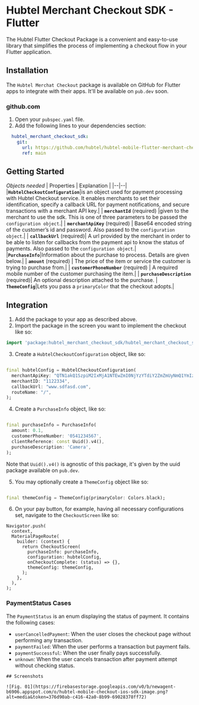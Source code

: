 # Hubtel Merchant Checkout SDK - Flutter

The Hubtel Flutter Checkout Package is a convenient and easy-to-use library that simplifies the process of implementing
a checkout flow in your Flutter application.

## Installation

The `Hubtel Merchat Checkout` package is available on GitHub for Flutter apps to integrate with their apps. It'll be available
on `pub.dev` soon.

### github.com

1. Open your `pubspec.yaml` file.
2. Add the following lines to your dependencies section:

```yaml
  hubtel_merchant_checkout_sdk:
    git:
      url: https://github.com/hubtel/hubtel-mobile-flutter-merchant-checkout-sdk.git
      ref: main
```

## Getting Started

_Objects needed_
| Properties | Explanation |
|--|--|
|**`HubtelCheckoutConfiguration`**|is an object used for payment processing with Hubtel Checkout service. It enables
merchants to set their identification, specify a callback URL for payment notifications, and secure transactions with a
merchant API key.|
| **`merchantId`** (required) |given to the merchant to use the sdk. This is one of three parameters to be passed
the `configuration object`.|
| **`merchantApiKey`** (required) | Base64 encoded string of the customer’s id and password. Also passed to
the `configuration object`.|
| **`callbackUrl`** (required)| A url provided by the merchant in order to be able to listen for callbacks from the
payment api to know the status of payments. Also passed to the `configuration object`.|
|**`PurchaseInfo`**|Information about the purchase to process. Details are given below.|
| **`amount`** (required) | The price of the item or service the customer is trying to purchase from.|
| **`customerPhoneNumber`** (required) | A required mobile number of the customer purchasing the item.|
| **`purchaseDescription`** (required)| An optional description attached to the purchase.
| **`ThemeConfig`**|Lets you pass a `primaryColor` that the checkout adopts.|

## Integration

1. Add the package to your app as described above.
2. Import the package in the screen you want to implement the checkout like so:
```dart
import 'package:hubtel_merchant_checkout_sdk/hubtel_merchant_checkout_sdk.dart';
```
3. Create a `HubtelCheckoutConfiguration` object, like so:

```dart

final hubtelConfig = HubtelCheckoutConfiguration(
  merchantApiKey: "QTN1akQ1SzpiM2IxMjA1NTEwZmI0NjYzYTdiY2ZmZmUyNmQ1YmIzZA==",
  merchantID: "1122334",
  callbackUrl: "www.sdfasd.com",
  routeName: "/",
);
```

4. Create a `PurchaseInfo` object, like so:

```dart

final purchaseInfo = PurchaseInfo(
  amount: 0.1,
  customerPhoneNumber: '0541234567',
  clientReference: const Uuid().v4(),
  purchaseDescription: 'Camera',
);
```

Note that `Uuid().v4()` is agnostic of this package, it's given by the uuid package available on `pub.dev`.

5. You may optionally create a `ThemeConfig` object like so:

```dart

final themeConfig = ThemeConfig(primaryColor: Colors.black);
```

6. On your pay button, for example, having all necessary configurations set, navigate to the `CheckoutScreen` like so:

```dart@
Navigator.push(
  context,
  MaterialPageRoute(
    builder: (context) {
      return CheckoutScreen(
        purchaseInfo: purchaseInfo,
        configuration: hubtelConfig,
        onCheckoutComplete: (status) => {},
        themeConfig: themeConfig,
      );
    },
  ),
);
```

### PaymentStatus Cases

The `PaymentStatus` is an enum displaying the status of payment. It contains the following cases:

- `userCancelledPayment`: When the user closes the checkout page without performing any transaction.
- `paymentFailed`: When the user performs a transaction but payment fails.
- `paymentSuccessful`: When the user finally pays successfully.
- `unknown`: When the user cancels transaction after payment attempt without checking status.

```
## Screenshots

![Fig. 01](https://firebasestorage.googleapis.com/v0/b/newagent-b6906.appspot.com/o/hubtel-mobile-checkout-ios-sdk-image.png?alt=media&token=376d90ab-c416-42a0-8b99-69028378ff72)

